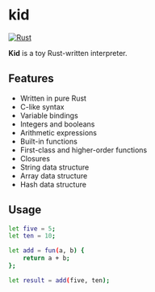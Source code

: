 # kid

[![Rust](https://github.com/fujianbang/kid/actions/workflows/rust.yml/badge.svg?branch=master)](https://github.com/fujianbang/kid/actions/workflows/rust.yml)

**Kid** is a toy Rust-written interpreter.

## Features

* Written in pure Rust
* C-like syntax
* Variable bindings
* Integers and booleans
* Arithmetic expressions
* Built-in functions
* First-class and higher-order functions
* Closures
* String data structure
* Array data structure
* Hash data structure

## Usage

```bash
let five = 5;
let ten = 10;

let add = fun(a, b) {
    return a + b;
};

let result = add(five, ten);
```